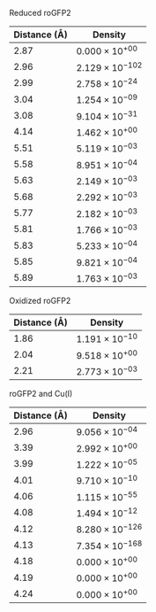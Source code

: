 Reduced roGFP2

| Distance (Å) | Density |
|-----------|-----------|
| 2.87 | $0.000 \times 10^{+00}$ |
| 2.96 | $2.129 \times 10^{-102}$ |
| 2.99 | $2.758 \times 10^{-24}$ |
| 3.04 | $1.254 \times 10^{-09}$ |
| 3.08 | $9.104 \times 10^{-31}$ |
| 4.14 | $1.462 \times 10^{+00}$ |
| 5.51 | $5.119 \times 10^{-03}$ |
| 5.58 | $8.951 \times 10^{-04}$ |
| 5.63 | $2.149 \times 10^{-03}$ |
| 5.68 | $2.292 \times 10^{-03}$ |
| 5.77 | $2.182 \times 10^{-03}$ |
| 5.81 | $1.766 \times 10^{-03}$ |
| 5.83 | $5.233 \times 10^{-04}$ |
| 5.85 | $9.821 \times 10^{-04}$ |
| 5.89 | $1.763 \times 10^{-03}$ |

Oxidized roGFP2

| Distance (Å) | Density |
|-----------|-----------|
| 1.86 | $1.191 \times 10^{-10}$ |
| 2.04 | $9.518 \times 10^{+00}$ |
| 2.21 | $2.773 \times 10^{-03}$ |

roGFP2 and Cu(I)

| Distance (Å) | Density |
|-----------|-----------|
| 2.96 | $9.056 \times 10^{-04}$ |
| 3.39 | $2.992 \times 10^{+00}$ |
| 3.99 | $1.222 \times 10^{-05}$ |
| 4.01 | $9.710 \times 10^{-10}$ |
| 4.06 | $1.115 \times 10^{-55}$ |
| 4.08 | $1.494 \times 10^{-12}$ |
| 4.12 | $8.280 \times 10^{-126}$ |
| 4.13 | $7.354 \times 10^{-168}$ |
| 4.18 | $0.000 \times 10^{+00}$ |
| 4.19 | $0.000 \times 10^{+00}$ |
| 4.24 | $0.000 \times 10^{+00}$ |
